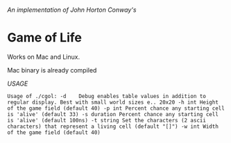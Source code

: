 ###### An implementation of John Horton Conway's
# Game of Life

Works on Mac and Linux.

Mac binary is already compiled


*USAGE*

`Usage of ./cgol:
  -d    Debug enables table values in addition to regular display. Best with small world sizes e.. 20x20
  -h int
        Height of the game field (default 40)
  -p int
        Percent chance any starting cell is 'alive' (default 33)
  -s duration
        Percent chance any starting cell is 'alive' (default 100ns)
  -t string
        Set the characters (2 ascii characters) that represent a living cell (default "[]")
  -w int
        Width of the game field (default 40)
`
